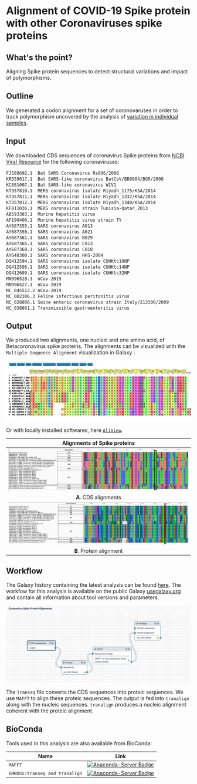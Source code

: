 # Alignment of COVID-19 Spike protein with other Coronaviruses spike proteins

## What's the point?

Aligning Spike protein sequences to detect structural variations and impact of polymorphisms.

## Outline

We generated a codon alignment for a set of coronovaruses in order to track polymorphism uncovered by the analysis of [variation in individual samples](https://github.com/galaxyproject/SARS-CoV-2/tree/master/Variation).


## Input

We downloaded CDS sequences of coronavirus Spike proteins from [NCBI Viral Resource](https://www.ncbi.nlm.nih.gov/labs/virus/vssi/#/virus?SeqType_s=Nucleotide&VirusLineage_ss=SARS-CoV-2,%20taxid:2697049) for the following coronaviruses:

```
FJ588692.1	Bat SARS Coronavirus Rs806/2006
KR559017.1	Bat SARS-like coronavirus BatCoV/BB9904/BGR/2008
KC881007.1	Bat SARS-like coronavirus WIV1
KT357810.1	MERS coronavirus isolate Riyadh_1175/KSA/2014
KT357811.1	MERS coronavirus isolate Riyadh_1337/KSA/2014
KT357812.1	MERS coronavirus isolate Riyadh_1340/KSA/2014
KF811036.1	MERS coronavirus strain Tunisia-Qatar_2013
AB593383.1	Murine hepatitis virus
AF190406.1	Murine hepatitis virus strain TY
AY687355.1	SARS coronavirus A013
AY687356.1	SARS coronavirus A021
AY687361.1	SARS coronavirus B029
AY687365.1	SARS coronavirus C013
AY687368.1	SARS coronavirus C018
AY648300.1	SARS coronavirus HHS-2004
DQ412594.1	SARS coronavirus isolate CUHKtc10NP
DQ412596.1	SARS coronavirus isolate CUHKtc14NP
DQ412609.1	SARS coronavirus isolate CUHKtc32NP
MN996528.1	nCov-2019
MN996527.1	nCov-2019
NC_045512.2	nCov-2019
NC_002306.3	Feline infectious peritonitis virus
NC_028806.1	Swine enteric coronavirus strain Italy/213306/2009
NC_038861.1	Transmissible gastroenteritis virus
```

## Output

We produced two alignments, one nucleic and one amino acid, of Betacoronavirus spike proteins.
 The alignments can be visualized with the `Multiple Sequence Alignment` visualization in Galaxy :

 ![Visualization of amino acid alignment in Galaxy](align_galaxy_viz.png)

Or with locally installed softwares, here [`AliView`](https://github.com/AliView/AliView).


| Alignments of Spike proteins |
|:-------------------------------:|
| ![Nucleic Alignment of Spike proteins](Spike_CDS_Alignment.png) |
| **A**. CDS alignments |
| ![Proteic Alignment of Spike proteins](Spike_Protein_Alignment.png) |
| **B**. Protein alignment |



## Workflow

The Galaxy history containing the latest analysis can be found [here](https://usegalaxy.org/u/delphinel/h/s-proteins-alignment). The workfow for this analysis is available on the public Galaxy [usegalaxy.org](https://usegalaxy.org/u/delphinel/w/cov-alignment) and contain all information about tool versions and parameters.

![Analysis Workflow](Workflow_snapshot.png)

The `Transeq`  file converts the CDS sequences into proteic sequences. We use `MAFFT` to align these proteic sequences. The output is fed into `tranalign` along with the nucleic sequences. `tranalign` produces a nucleic alignment coherent with the proteic alignment.

## BioConda

Tools used in this analysis are also available from BioConda:

| Name | Link |
|------|----------------|
| `MAFFT` | [![Anaconda-Server Badge](https://anaconda.org/bioconda/mafft/badges/version.svg)](https://anaconda.org/bioconda/mafft) |
| `EMBOSS:transeq and tranalign` | [![Anaconda-Server Badge](https://anaconda.org/bioconda/emboss/badges/version.svg)](https://anaconda.org/bioconda/emboss) |
